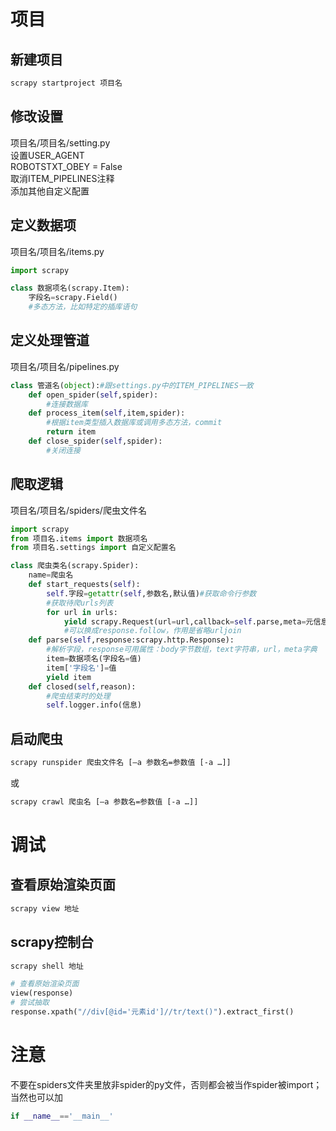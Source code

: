 # 项目
## 新建项目
```sh
scrapy startproject 项目名
```
## 修改设置
项目名/项目名/setting.py  
设置USER_AGENT  
ROBOTSTXT_OBEY = False  
取消ITEM_PIPELINES注释  
添加其他自定义配置

## 定义数据项
项目名/项目名/items.py
```python
import scrapy

class 数据项名(scrapy.Item):
    字段名=scrapy.Field()
    #多态方法，比如特定的插库语句
```
## 定义处理管道
项目名/项目名/pipelines.py
```python
class 管道名(object):#跟settings.py中的ITEM_PIPELINES一致
    def open_spider(self,spider):
        #连接数据库
    def process_item(self,item,spider):
        #根据item类型插入数据库或调用多态方法，commit
        return item
    def close_spider(self,spider):
        #关闭连接
```
## 爬取逻辑
项目名/项目名/spiders/爬虫文件名
```python
import scrapy
from 项目名.items import 数据项名
from 项目名.settings import 自定义配置名

class 爬虫类名(scrapy.Spider):
    name=爬虫名
    def start_requests(self):
        self.字段=getattr(self,参数名,默认值)#获取命令行参数
        #获取待爬urls列表
        for url in urls:
            yield scrapy.Request(url=url,callback=self.parse,meta=元信息字典)
            #可以换成response.follow，作用是省略urljoin
    def parse(self,response:scrapy.http.Response):
        #解析字段，response可用属性：body字节数组，text字符串，url，meta字典
        item=数据项名(字段名=值)
        item['字段名']=值
        yield item
    def closed(self,reason):
        #爬虫结束时的处理
        self.logger.info(信息)
```
## 启动爬虫
```sh
scrapy runspider 爬虫文件名 [–a 参数名=参数值 [-a …]]
```
或
```sh
scrapy crawl 爬虫名 [–a 参数名=参数值 [-a …]]
```
# 调试
## 查看原始渲染页面
```sh
scrapy view 地址
```
## scrapy控制台
```sh
scrapy shell 地址
```
```python
# 查看原始渲染页面
view(response)
# 尝试抽取
response.xpath("//div[@id='元素id']//tr/text()").extract_first()
```
# 注意
不要在spiders文件夹里放非spider的py文件，否则都会被当作spider被import；当然也可以加
```python
if __name__=='__main__'
```
